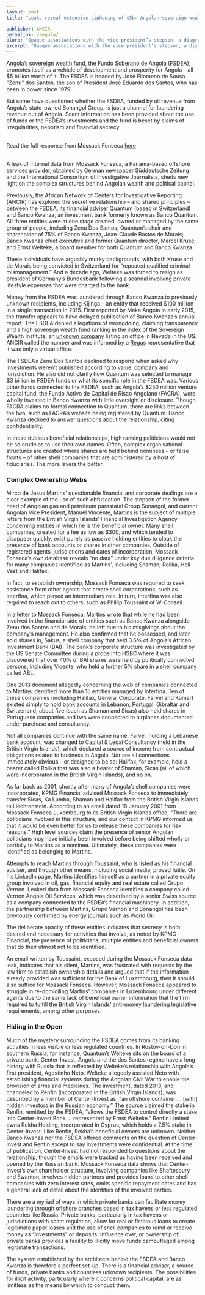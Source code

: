 ```yaml
---
layout: post
title: "Leaks reveal extensive siphoning of $5bn Angolan sovereign wealth fund"

publisher: ANCIR
permalink: /angola/
blurb: "Opaque associations with the vice president’s stepson, a disgraced German bank president, people convicted of financial mismanagement and a private Russian bank indicate that Angola’s sovereign wealth fund may be little more than a laundering tool, writes Khadija Sharife."
excerpt: "Opaque associations with the vice president’s stepson, a disgraced German bank president, people convicted of financial mismanagement and a private Russian bank indicate that Angola’s sovereign wealth fund may be little more than a laundering tool, writes Khadija Sharife."
---
```


Angola’s sovereign wealth fund, the Fundo Soberano de Angola (FSDEA), promotes itself as a vehicle of development and prosperity for Angola – all $5 billion worth of it. The FSDEA is headed by José Filomeno de Sousa “Zenu” dos Santos, the son of President José Eduardo dos Santos, who has been in power since 1979.
 
But some have questioned whether the FSDEA, funded by oil revenue from Angola’s state-owned Sonangol Group, is just a channel for laundering revenue out of Angola. Scant information has been provided about the use of funds or the FSDEA’s investments and the fund is beset by claims of irregularities, nepotism and financial secrecy.


<br/>
<div class="panel panel-default">
  <div class="panel-heading">
  Read the full response from Mossack Fonseca <a href="https://sourceafrica.net/documents/24692-ANCIR-L-PanamaPapers-L-Mossack-Fonseca-Responds.html" target="_blank">here</a>
  </div>
</div>
<br/>

A leak of internal data from Mossack Fonseca, a Panama-based offshore services provider, obtained by German newspaper Süddeutsche Zeitung and the International Consortium of Investigative Journalists, sheds new light on the complex structures behind Angolan wealth and political capital.
 
Previously, the African Network of Centers for Investigative Reporting (ANCIR) has explored the secretive relationship – and shared principles – between the FSDEA, its financial adviser Quantum (based in Switzerland) and Banco Kwanza, an investment bank formerly known as Banco Quantum. All three entities were at one stage created, owned or managed by the same group of people, including Zenu Dos Santos; Quantum’s chair and shareholder of 75% of Banco Kwanza, Jean-Claude Bastos de Morais; Banco Kwanza chief executive and former Quantum director, Marcel Kruse; and Ernst Welteke, a board member for both Quantum and Banco Kwanza.
 
These individuals have arguably murky backgrounds, with both Kruse and de Morais being convicted in Switzerland for “repeated qualified criminal mismanagement.” And a decade ago, Welteke was forced to resign as president of Germany’s Bundesbank following a scandal involving private lifestyle expenses that were charged to the bank.
 
Money from the FSDEA was laundered through Banco Kwanza to previously unknown recipients, including Kijinga – an entity that received $100 million in a single transaction in 2015. First reported by Maka Angola in early 2015, the transfer appears to have delayed publication of Banco Kwanza’s annual report. The FSDEA denied allegations of wrongdoing, claiming transparency and a high sovereign wealth fund ranking in the index of the Sovereign Wealth Institute, an [unknown company](http://www.swfinstitute.org/contact/) listing an office in Nevada in the US. ANCIR called the number and was informed by a [Regus](http://www.regus.co.za/locations/business-centre/nevada-las-vegas-sahara) representative that it was only a virtual office.

The FSDEA’s Zenu Dos Santos declined to respond when asked why investments weren’t published according to value, company and jurisdiction. He also did not clarify how Quantum was selected to manage $3 billion in FSDEA funds or what its specific role in the FSDEA was. Various other funds connected to the FSDEA, such as Angola’s $250 million venture capital fund, the Fundo Activo de Capital de Risco Angolano (FACRA), were wholly invested in Banco Kwanza with little oversight or disclosure. Though FACRA claims no formal connection to Quantum, there are links between the two, such as FACRA’s website being registered by Quantum. Banco Kwanza declined to answer questions about the relationship, citing confidentiality. 
 
In these dubious beneficial relationships, high ranking politicians would not be so crude as to use their own names. Often, complex organisational structures are created where shares are held behind nominees – or false fronts – of other shell companies that are administered by a host of fiduciaries. The more layers the better.

### Complex Ownership Webs

Mirco de Jesus Martins’ questionable financial and corporate dealings are a clear example of the use of such obfuscation. The stepson of the former head of Angolan gas and petroleum parastatal Group Sonangol, and current Angolan Vice President, Manuel Vincente, Martins is the subject of multiple letters from the British Virgin Islands’ Financial Investigation Agency concerning entities in which he is the beneficial owner. Many shell companies, created for a fee as low as $300, and which tended to disappear quickly, exist purely as passive holding entities to cloak the presence of bank accounts or shares in other companies. Outside of registered agents, jurisdictions and dates of incorporation, Mossack Fonseca’s own database reveals “no data” under key due diligence criteria for many companies identified as Martins’, including Shaman, Rolika, Heli-Vest and Halifax.
 
In fact, to establish ownership, Mossack Fonseca was required to seek assistance from other agents that create shell corporations, such as Interfina, which played an intermediary role. In turn, Interfina was also required to reach out to others, such as Phillip Toussaint of W-Conseil.
 
In a letter to Mossack Fonseca, Martins wrote that while he had been involved in the financial side of entities such as Banco Kwanza alongside Zenu dos Santos and de Morais, he left due to his misgivings about the company’s management. He also confirmed that he possessed, and later sold shares in, Sakus, a shell company that held 3.6% of Angola’s African Investment Bank (BAI). The bank’s corporate structure was investigated by the US Senate Committee during a probe into HSBC where it was discovered that over 40% of BAI shares were held by politically connected persons, including Vicente, who held a further 5% share in a shell company called ABL. 

One 2013 document allegedly concerning the web of companies connected to Martins identified more than 15 entities managed by Interfina. Ten of these companies (including Halifax, General Corporate, Farvel and Kumar) existed simply to hold bank accounts in Lebanon, Portugal, Gibraltar and Switzerland, about five (such as Shaman and Sicas) also held shares in Portuguese companies and two were connected to airplanes documented under purchase and consultancy. 

Not all companies continue with the same name: Farvel, holding a Lebanese bank account, was changed to Capital & Legal Consultancy (held in the British Virgin Islands), which declared a source of income from contractual obligations related to business in Angola. Nor are all connections immediately obvious – or designed to be so: Halifax, for example, held a bearer called Rolika that was also a bearer of Shaman, Sicas (all of which were incorporated in the British Virgin Islands), and so on.
 
As far back as 2001, shortly after many of Angola’s shell companies were incorporated, KPMG Financial advised Mossack Fonseca to immediately transfer Sicas, Ka Lumba, Shaman and Halifax from the British Virgin Islands to Liechtenstein. According to an email dated 18 January 2001 from Mossack Fonseca Luxembourg to its British Virgin Islands office, “There are politicians involved in this structure, and our contact in KPMG informed us that it would be even better for us to release these companies for risk reasons.” High level sources claim the presence of senior Angolan politicians may have initially been involved before being shifted wholly or partially to Martins as a nominee. Ultimately, these companies were identified as belonging to Martins.
 
Attempts to reach Martins through Toussaint, who is listed as his financial adviser, and through other means, including social media, proved futile. On his LinkedIn page, Martins identifies himself as a partner in a private equity group involved in oil, gas, financial equity and real estate called Grupo Vernon. Leaked data from Mossack Fonseca identifies a company called Vernon Angola Oil Services, which was described by a senior Swiss source as a company connected to the FSDEA’s financial machinery. In addition, the partnership between Martins, Grupo Vernon and Sonangol has been previously confirmed by energy journals such as World Oil.
 
The deliberate opacity of these entities indicates that secrecy is both desired and necessary for activities that involve, as noted by KPMG Financial, the presence of politicians, multiple entities and beneficial owners that do their utmost not to be identified.
 
An email written by Toussaint, exposed during the Mossack Fonseca data leak, indicates that his client, Martins, was frustrated with requests by the law firm to establish ownership details and argued that if the information already provided was sufficient for the Bank of Luxembourg, then it should also suffice for Mossack Fonseca. However, Mossack Fonseca appeared to struggle in re-domiciling Martins’ companies in Luxembourg under different agents due to the same lack of beneficial owner information that the firm required to fulfill the British Virgin Islands’ anti-money laundering legislative requirements, among other purposes. 

### Hiding in the Open

Much of the mystery surrounding the FSDEA comes from its banking activities in less visible or less regulated countries. In Rostov-on-Don in southern Russia, for instance, Quantum’s Welteke sits on the board of a private bank, Center-Invest. Angola and the dos Santos regime have a long history with Russia that is reflected by Welteke’s relationship with Angola’s first president, Agostinho Neto. Welteke allegedly assisted Neto with establishing financial systems during the Angolan Civil War to enable the provision of arms and medicines. The investment, dated 2013, and channeled to Renfin (incorporated in the British Virgin Islands), was described by a member of Center-Invest as, “an offshore container … [with] hidden investors in the Russian economy.” The source claimed the stake in Renfin, remitted by the FSDEA, “allows the FSDEA to control directly a stake into Center-Invest Bank ... represented by Ernst Welteke.” Renfin Limited owns Rekha Holding, incorporated in Cyprus, which holds a 7.5% stake in Center-Invest. Like Renfin, Rekha’s beneficial owners are unknown. Neither Banco Kwanza nor the FSDEA offered comments on the question of Center-Invest and Renfin except to say investments were confidential. At the time of publication, Center-Invest had not responded to questions about the relationship, though the emails were tracked as having been received and opened by the Russian bank. Mossack Fonseca data shows that Center-Invest’s own shareholder structure, involving companies like Shaftesbury and Ewanton, involves hidden partners and provides loans to other shell companies with zero interest rates, omits specific repayment dates and has a general lack of detail about the identities of the involved parties.
 
There are a myriad of ways in which private banks can facilitate money laundering through offshore branches based in tax havens or less regulated countries like Russia. Private banks, particularly in tax havens or jurisdictions with scant regulation, allow for real or fictitious loans to create legitimate paper losses and the use of shell companies to remit or receive money as “investments” or deposits. Influence over, or ownership of, private banks provides a facility to illicitly move funds camouflaged among legitimate transactions.

The system established by the architects behind the FSDEA and Banco Kwanza is therefore a perfect set-up.  There is a financial adviser, a source of funds, private banks and countless unknown recipients. The possibilities for illicit activity, particularly where it concerns political capital, are as limitless as the means by which to conduct them.
